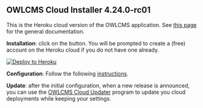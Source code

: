 ## OWLCMS Cloud Installer 4.24.0-rc01

This is the Heroku cloud version of the OWLCMS application.  See [this page](https://jflamy-dev.github.io/owlcms4-prerelease/#/index) for the general documentation.

**Installation**: click on the button.  You will be prompted to create a (free) account on the Heroku cloud if you do not have one already.

[![Deploy to Heroku](https://www.herokucdn.com/deploy/button.png)](https://heroku.com/deploy?template=https://github.com/jflamy-dev/owlcms-heroku-prerelease/tree/4.24.0-rc01)

**Configuration**: Follow the following [instructions](https://jflamy-dev.github.io/owlcms4-prerelease/#/Heroku).

**Update**: after the initial configuration,  when a new release is announced, you can use the [OWLCMS Cloud Updater](https://github.com/owlcms/owlcms4-heroku-updater/) program to update you cloud deployments while keeping your settings.